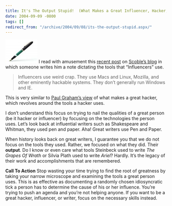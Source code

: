 ```yaml
---
title: It's The Output Stupid!  (What Makes a Great Influencer, Hacker, and Writer?)
date: 2004-09-09 -0800
tags: []
redirect_from: "/archive/2004/09/08/its-the-output-stupid.aspx/"
---
```


![Fountain Pen](/images/fountainPen.jpg) I read with amusement this
[recent post](http://radio.weblogs.com/0001011/2004/09/09.html#a8202) on
[Scoble’s blog](http://radio.weblogs.com/0001011/) in which someone
writes him a note dictating the tools that “Influencers” use.

> Influencers use weird crap. They use Macs and Linux, Mozilla, and
> other eminently hackable systems. They don’t generally run Windows and
> IE.

This is very similar to [Paul Graham’s
view](http://www.paulgraham.com/gh.html) of what makes a great hacker,
which revolves around the tools a hacker uses.

I don’t understand this focus on trying to nail the qualities of a great
person (be it hacker or influencer) by focusing on the technologies the
person uses. Let’s look back at influential writers such as Shakespeare
and Whitman, they used pen and paper. Aha! Great writers use Pen and
Paper.

When history looks back on great writers, I guarantee you that we do not
focus on the tools they used. Rather, we focused on what they did. Their
**output**. Do I know or even care what tools Steinbeck used to write
*The Grapes Of Wrath* or Silvia Plath used to write *Ariel*? Hardly.
It’s the legacy of their work and accomplishments that are remembered.

**Call To Action** Stop wasting your time trying to find the root of
greatness by taking your narrow microscope and examining the tools a
great person uses. This is as effective as documenting a randomly chosen
idiosyncratic tick a person has to determine the cause of his or her
influence. You’re trying to push an agenda and you’re not helping
anyone. If you want to be a great hacker, influencer, or writer, focus
on the necessary skills instead.

